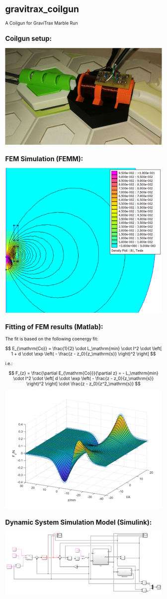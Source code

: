 # gravitrax_coilgun
A Coilgun for GraviTrax Marble Run

## Coilgun setup:

![System Setup Image](img/coilgun.jpg)


## FEM Simulation (FEMM):

![FEM Simulation](img/FEMM_example.png)


## Fitting of FEM results (Matlab):

The fit is based on the following coenergy fit:

$$ E_{\mathrm{Co}} = \frac{1}{2} \cdot L_\mathrm{min} \cdot I^2 \cdot \left[ 1 + d \cdot \exp \left( - \frac{z - z_0}{z_\mathrm{s}} \right)^2 \right] $$

i.e.:

$$ F_{z} = \frac{\partial E_{\mathrm{Co}}}{\partial z} = - L_\mathrm{min} \cdot I^2 \cdot \left[ d \cdot \exp \left( - \frac{z - z_0}{z_\mathrm{s}} \right)^2 \right] \cdot \frac{z - z_0}{z^2_\mathrm{s}} $$

![Force Fit](img/force_fitting.png)

## Dynamic System Simulation Model (Simulink):

![System Simulation](img/simulink_model.png)
